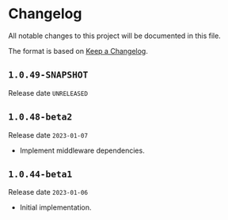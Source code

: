 # Changelog

All notable changes to this project will be documented in this file.

The format is based on [Keep a Changelog](https://keepachangelog.com/en/1.0.0/).

## `1.0.49-SNAPSHOT`

Release date `UNRELEASED`

## `1.0.48-beta2`

Release date `2023-01-07`

- Implement middleware dependencies.

## `1.0.44-beta1`

Release date `2023-01-06`

- Initial implementation.
